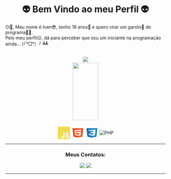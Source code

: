 <h1 align="center">👽 Bem Vindo ao meu Perfil 👽</h1>

Oi👋, Meu nome é Ivan😎, tenho 18 anos🎉 e quero virar um garoto👦 de programa🧑‍💻.
<br>
Pelo meu perfil😑, dá para perceber que sou um iniciante na programação ainda... (╯°□°）╯ ┻┻
<br><br>

  <div align=center>
  <img height="180em" src="https://github-readme-stats.vercel.app/api?username=IvanFuziyama&show_icons=true&theme=highcontrast&locale=pt-br"/>
    <br>
  <img width="40%" height="180em" src="https://github-readme-stats.vercel.app/api/top-langs/?username=IvanFuziyama&layout=donut&theme=highcontrast&locale=pt-br"/>
  </div>
 <br>
<div align="center" style="display: inline_block">
  <img align="center" alt="JsS height="30" width="40" src="https://raw.githubusercontent.com/devicons/devicon/master/icons/javascript/javascript-plain.svg">
  <img align="center" alt="HTML" height="30" width="40" src="https://raw.githubusercontent.com/devicons/devicon/master/icons/html5/html5-original.svg">
  <img align="center" alt="CSS" height="30" width="40" src="https://raw.githubusercontent.com/devicons/devicon/master/icons/css3/css3-original.svg">
  <img align="center" alt="PHP" height="30" width="40" src="https://cdn.jsdelivr.net/gh/devicons/devicon@latest/icons/php/php-original.svg">
</div>
<hr>
<div align="center"> 
  <h3>Meus Contatos:</h3>
  <a href = "mailto:ivanseiji21@gmail.com"><img src="https://img.shields.io/badge/-Gmail-%23333?style=for-the-badge&logo=gmail&logoColor=white" target="_blank"></a>
  <a href="#" target="_blank"><img src="https://img.shields.io/badge/-LinkedIn-%230077B5?style=for-the-badge&logo=linkedin&logoColor=white" target="_blank"></a> 
</div>
<hr>
